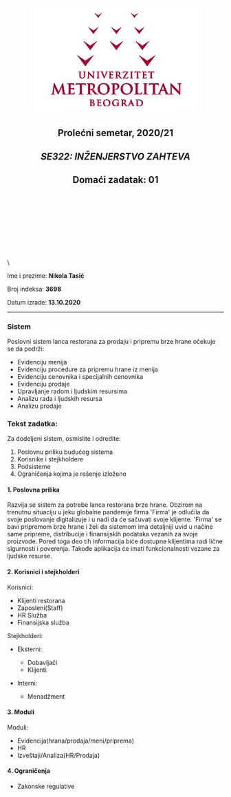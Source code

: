  <div align="center">
 
 ![](../assets/logo.png) 

 </div>

 <div align="center">
 
## Prolećni semetar, 2020/21

## *SE322: INŽENJERSTVO ZAHTEVA*

## Domaći zadatak: 01

</div>

\
\
\
\
\
\
\
\
\
\

Ime i prezime: **Nikola Tasić**

Broj indeksa: **3698**

Datum izrade: **13.10.2020**

---

### Sistem

Poslovni sistem lanca restorana za prodaju i pripremu brze hrane očekuje se da podrži:

*  Evidenciju menija
*  Evidenciju procedure za pripremu hrane iz menija
*  Evidenciju cenovnika i specijalnih cenovnika
*  Evidenciju prodaje
*  Upravljanje radom i ljudskim resursima
*  Analizu rada i ljudskih resursa
*  Analizu prodaje

### Tekst zadatka:

Za dodeljeni sistem, osmislite i odredite:

1.  Poslovnu priliku budućeg sistema
2.  Korisnike i stejkholdere
3.  Podsisteme
4.  Ograničenja kojima je rešenje izloženo

#### 1. Poslovna prilika

Razvija se sistem za potrebe lanca restorana brze hrane. Obzirom na trenutnu situaciju u jeku globalne pandemije firma 'Firma' je odlučila da svoje poslovanje digitalizuje i u nadi da će sačuvati svoje klijente. 'Firma' se bavi pripremom brze hrane i želi da sistemom ima detaljniji uvid u načine same pripreme, distribucije i finansijskih podataka vezanih za svoje proizvode. Pored toga deo tih informacija biće dostupne klijentima radi lične sigurnosti i poverenja. Takođe aplikacija će imati funkcionalnosti vezane za ljudske resurse.

#### 2. Korisnici i stejkholderi

Korisnici:

*  Klijenti restorana
*  Zaposleni(Staff)
*  HR Služba
*  Finansijska služba

Stejkholderi:

*  Eksterni:
	*  Dobavljači
	*  Klijenti

*  Interni:
	*  Menadžment

#### 3. Moduli

Moduli:

*  Evidencija(hrana/prodaja/meni/priprema)
*  HR
*  Izveštaji/Analiza(HR/Prodaja)

#### 4. Ograničenja

*  Zakonske regulative

